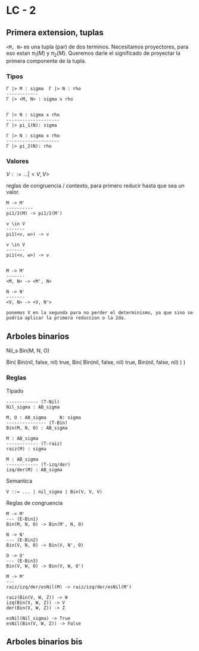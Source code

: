 # LC - 2

## Primera extension, tuplas

`<M, N>` es una tupla (par) de dos terminos. Necesitamos proyectores, para eso
estan $\pi_1(M)$ y $\pi_2(M)$. Queremos darle el significado de proyectar la
primera componente de la tupla.

### Tipos

```
Γ |> M : sigma  Γ |> N : rho
------------
Γ |> <M, N> : sigma x rho


Γ |> N : sigma x rho
--------------------
Γ |> pi_1(N): sigma

Γ |> N : sigma x rho
--------------------
Γ |> pi_2(N): rho
```

### Valores

$V ::= ... | <V, V>$

reglas de congruencia / contexto, para primero reducir hasta que sea un valor.

```
M -> M'
----------
pi1/2(M) -> pi1/2(M')

v \in V
-------
pi1(<v, w>) -> v

v \in V
-------
pi1(<v, w>) -> v


M -> M'
-------
<M, N> -> <M', N>

N -> N'
-------
<V, N> -> <V, N'>

ponemos V en la segunda para no perder el determinismo, ya que sino se podria aplicar la primera reduccion o la 2da.
```

## Arboles binarios

Nil_s Bin(M, N, O)

Bin(
    Bin(nil, false, nil)
    true,
    Bin(
        Bin(nil, false, nil)
        true,
        Bin(nil, false, nil)
    )
)

### Reglas

Tipado

```
------------ (T-Nil)
Nil_sigma : AB_sigma

M, O : AB_sigma     N: sigma
--------------- (T-Bin)
Bin(M, N, O) : AB_sigma

M : AB_sigma
------------ (T-raiz)
raiz(M) : sigma

M : AB_sigma
------------ (T-izq/der)
izq/der(M) : AB_sigma
```

Semantica

```
V ::= ... | nil_sigma | Bin(V, V, V)
```

Reglas de congruencia

```
M -> M'
--- (E-Bin1)
Bin(M, N, O) -> Bin(M', N, O)

N -> N'
--- (E-Bin2)
Bin(V, N, O) -> Bin(V, N', O)

O -> O'
--- (E-Bin3)
Bin(V, W, O) -> Bin(V, W, O')

M -> M'
---
raiz/izq/der/esNil(M) -> raiz/izq/der/esNil(M')
```

```
raiz(Bin(V, W, Z)) -> W
izq(Bin(V, W, Z)) -> V
der(Bin(V, W, Z)) -> Z

esNil(Nil_sigma) -> True
esNil(Bin(V, W, Z)) -> False
```

## Arboles binarios bis

